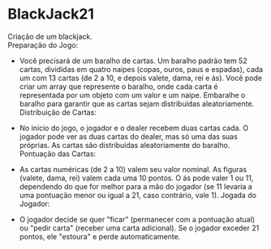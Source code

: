 # BlackJack21
 Criação de um blackjack. <br>
Preparação do Jogo:

- Você precisará de um baralho de cartas. Um baralho padrão tem 52 cartas, divididas em quatro naipes (copas, ouros, paus e espadas), cada um com 13 cartas (de 2 a 10, e depois valete, dama, rei e ás).
Você pode criar um array que represente o baralho, onde cada carta é representada por um objeto com um valor e um naipe.
Embaralhe o baralho para garantir que as cartas sejam distribuídas aleatoriamente.
Distribuição de Cartas:

- No início do jogo, o jogador e o dealer recebem duas cartas cada. O jogador pode ver as duas cartas do dealer, mas só uma das suas próprias.
As cartas são distribuídas aleatoriamente do baralho.
Pontuação das Cartas:

- As cartas numéricas (de 2 a 10) valem seu valor nominal.
As figuras (valete, dama, rei) valem cada uma 10 pontos.
O ás pode valer 1 ou 11, dependendo do que for melhor para a mão do jogador (se 11 levaria a uma pontuação menor ou igual a 21, caso contrário, vale 1).
Jogada do Jogador:

- O jogador decide se quer "ficar" (permanecer com a pontuação atual) ou "pedir carta" (receber uma carta adicional).
Se o jogador exceder 21 pontos, ele "estoura" e perde automaticamente.